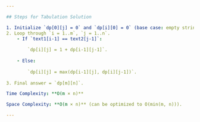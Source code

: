 ```yaml
---

## Steps for Tabulation Solution

1. Initialize `dp[0][j] = 0` and `dp[i][0] = 0` (base case: empty string).
2. Loop through `i = 1..m`, `j = 1..n`.
    - If `text1[i-1] == text2[j-1]`:
        
        `dp[i][j] = 1 + dp[i-1][j-1]`.
        
    - Else:
        
        `dp[i][j] = max(dp[i-1][j], dp[i][j-1])`.
        
3. Final answer = `dp[m][n]`.

Time Complexity: **O(m × n)**

Space Complexity: **O(m × n)** (can be optimized to O(min(m, n))).

---
```

